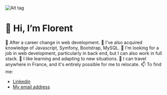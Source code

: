 ![Alt tag](https://github.com/LamacheFlorent/LamacheFlorent/assets/127777988/b2cc6e1d-2013-4dec-9593-908a6b4e0a22)

# 👋 Hi, I’m Florent

💪 After a career change in web development. 
🌱 I've also acquired knowledge of Javascript, Symfony, Bootstrap, MySQL.
💞️ I'm looking for a job in web development, particularly in back end, but I can also work in full stack. 
🚀 I like learning and adapting to new situations.
🚗 I can travel anywhere in France, and it's entirely possible for me to relocate.
📫 To find me:  
- [Linkedin](https://www.linkedin.com/in/florentlamache/)
- [My email address](florentlamache@gmail.com)
